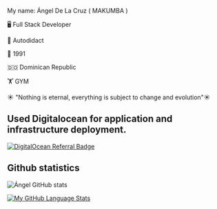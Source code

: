  My name: Ángel De La Cruz ( MAKUMBA ) 
 
🖥️ Full Stack Developer

📝 Autodidact

🎂 1991

🇩🇴 Dominican Republic

🏋️ GYM

☀️ "Nothing is eternal, everything is subject to change and evolution"☀️

 
## Used Digitalocean for application and infrastructure deployment. 
 
 

 
<a href="https://www.digitalocean.com/?refcode=e210fafab064&utm_campaign=Referral_Invite&utm_medium=Referral_Program&utm_source=badge"><img src="https://web-platforms.sfo2.digitaloceanspaces.com/WWW/Badge%203.svg" alt="DigitalOcean Referral Badge" /></a>

## Github statistics
 
![Ángel GitHub stats](https://github-readme-stats.vercel.app/api?username=angeldelacruzdev&show_icons=true&theme=radical) 

[![My GitHub Language Stats](https://github-readme-stats.vercel.app/api/top-langs/?username=angeldelacruzdev&langs_count=5&theme=radical)]()

 

 

 
